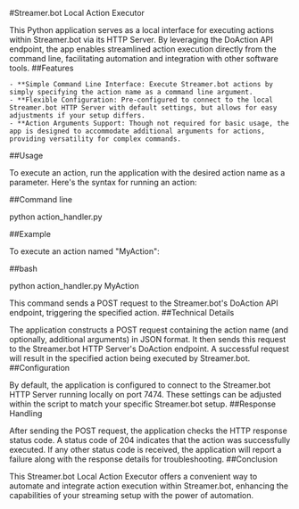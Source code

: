 #Streamer.bot Local Action Executor

This Python application serves as a local interface for executing actions within Streamer.bot via its HTTP Server. By leveraging the DoAction API endpoint, the app enables streamlined action execution directly from the command line, facilitating automation and integration with other software tools.
##Features

    - **Simple Command Line Interface: Execute Streamer.bot actions by simply specifying the action name as a command line argument.
    - **Flexible Configuration: Pre-configured to connect to the local Streamer.bot HTTP Server with default settings, but allows for easy adjustments if your setup differs.
    - **Action Arguments Support: Though not required for basic usage, the app is designed to accommodate additional arguments for actions, providing versatility for complex commands.

##Usage

To execute an action, run the application with the desired action name as a parameter. Here's the syntax for running an action:

##Command line

python action_handler.py <ActionName>

##Example

To execute an action named "MyAction":

##bash

python action_handler.py MyAction

This command sends a POST request to the Streamer.bot's DoAction API endpoint, triggering the specified action.
##Technical Details

The application constructs a POST request containing the action name (and optionally, additional arguments) in JSON format. It then sends this request to the Streamer.bot HTTP Server's DoAction endpoint. A successful request will result in the specified action being executed by Streamer.bot.
##Configuration

By default, the application is configured to connect to the Streamer.bot HTTP Server running locally on port 7474. These settings can be adjusted within the script to match your specific Streamer.bot setup.
##Response Handling

After sending the POST request, the application checks the HTTP response status code. A status code of 204 indicates that the action was successfully executed. If any other status code is received, the application will report a failure along with the response details for troubleshooting.
##Conclusion

This Streamer.bot Local Action Executor offers a convenient way to automate and integrate action execution within Streamer.bot, enhancing the capabilities of your streaming setup with the power of automation.

